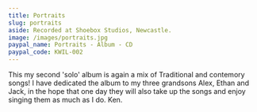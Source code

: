 ```yaml
---
title: Portraits
slug: portraits
aside: Recorded at Shoebox Studios, Newcastle.
image: /images/portraits.jpg
paypal_name: Portraits - Album - CD
paypal_code: KWIL-002
---
```

This my second 'solo' album is again a mix of Traditional and contemory songs! I have
dedicated the album to my three grandsons Alex, Ethan and Jack, in the hope that one
day they will also take up the songs and enjoy singing them as much as I do. Ken.
